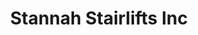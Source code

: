 ---
title: "Stannah Stairlifts Inc"
url: /fairfield/stannah-stairlifts-inc/
shop: medical supply
---
